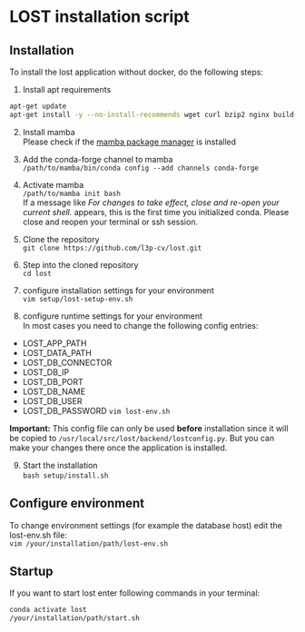 # LOST installation script

## Installation

To install the lost application without docker, do the following steps:  

1. Install apt requirements  
```bash
apt-get update
apt-get install -y --no-install-recommends wget curl bzip2 nginx build-essential libsm6 libxext6 libssl-dev libtool autoconf automake bison flex libglib2.0-0 libxrender1 ffmpeg gnupg gnupg1 gnupg2
```

2. Install mamba  
Please check if the [mamba package manager](https://github.com/mamba-org/mamba) is installed

3. Add the conda-forge channel to mamba  
`/path/to/mamba/bin/conda config --add channels conda-forge`

4. Activate mamba  
`/path/to/mamba init bash`  
If a message like *For changes to take effect, close and re-open your current shell.* appears, this is the first time you initialized conda. Please close and reopen your terminal or ssh session.

5. Clone the repository  
`git clone https://github.com/l3p-cv/lost.git`

6. Step into the cloned repository  
`cd lost`

7. configure installation settings for your environment  
`vim setup/lost-setup-env.sh`  

8. configure runtime settings for your environment  
In most cases you need to change the following config entries:  
- LOST_APP_PATH
- LOST_DATA_PATH
- LOST_DB_CONNECTOR
- LOST_DB_IP
- LOST_DB_PORT
- LOST_DB_NAME
- LOST_DB_USER
- LOST_DB_PASSWORD
`vim lost-env.sh`

**Important:**   This config file can only be used **before** installation since it will be copied to `/usr/local/src/lost/backend/lostconfig.py`. But you can make your changes there once the application is installed.

9. Start the installation  
`bash setup/install.sh`

## Configure environment

To change environment settings (for example the database host) edit the lost-env.sh file:  
`vim /your/installation/path/lost-env.sh`  

## Startup
If you want to start lost enter following commands in your terminal:  
```bash
conda activate lost
/your/installation/path/start.sh
```
